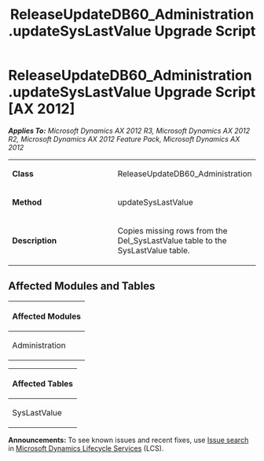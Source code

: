 ﻿---
title: ReleaseUpdateDB60_Administration.updateSysLastValue Upgrade Script
TOCTitle: ReleaseUpdateDB60_Administration.updateSysLastValue Upgrade Script
ms:assetid: 9741a49d-55e9-68d7-a2a3-2cfdae26e695
ms:mtpsurl: https://msdn.microsoft.com/en-us/library/JJ686212(v=AX.60)
ms:contentKeyID: 49709917
ms.date: 05/18/2015
mtps_version: v=AX.60
---

# ReleaseUpdateDB60\_Administration.updateSysLastValue Upgrade Script [AX 2012]


_**Applies To:** Microsoft Dynamics AX 2012 R3, Microsoft Dynamics AX 2012 R2, Microsoft Dynamics AX 2012 Feature Pack, Microsoft Dynamics AX 2012_

<table>
<colgroup>
<col style="width: 50%" />
<col style="width: 50%" />
</colgroup>
<tbody>
<tr class="odd">
<td><p><strong>Class</strong></p></td>
<td><p>ReleaseUpdateDB60_Administration</p></td>
</tr>
<tr class="even">
<td><p><strong>Method</strong></p></td>
<td><p>updateSysLastValue</p></td>
</tr>
<tr class="odd">
<td><p><strong>Description</strong></p></td>
<td><p>Copies missing rows from the Del_SysLastValue table to the SysLastValue table.</p></td>
</tr>
</tbody>
</table>


## Affected Modules and Tables

<table>
<colgroup>
<col style="width: 100%" />
</colgroup>
<thead>
<tr class="header">
<th><p>Affected Modules</p></th>
</tr>
</thead>
<tbody>
<tr class="odd">
<td><p>Administration</p></td>
</tr>
</tbody>
</table>


<table>
<colgroup>
<col style="width: 100%" />
</colgroup>
<thead>
<tr class="header">
<th><p>Affected Tables</p></th>
</tr>
</thead>
<tbody>
<tr class="odd">
<td><p>SysLastValue</p></td>
</tr>
</tbody>
</table>

  
**Announcements:** To see known issues and recent fixes, use [Issue search](http://go.microsoft.com/fwlink/?linkid=389258) in [Microsoft Dynamics Lifecycle Services](http://go.microsoft.com/fwlink/?linkid=306505) (LCS).

